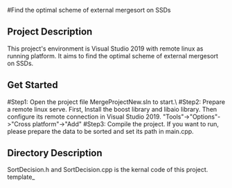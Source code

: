 #Find the optimal scheme of external mergesort on SSDs
## Project Description
This project's environment is Visual Studio 2019 with remote linux as running platform. It aims to find the optimal scheme of external mergesort on SSDs. 
## Get Started
#Step1: Open the project file MergeProjectNew.sln to start.\\
#Step2: Prepare a remote linux serve. First, Install the boost library and libaio library. Then configure its remote connection in Visual Studio 2019. "Tools"->"Options"->"Cross platform"->"Add" 
#Step3: Compile the project. If you want to run, please prepare the data to be sorted and set its path in main.cpp.
## Directory Description
SortDecision.h and SortDecision.cpp is the kernal code of this project. template_

